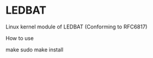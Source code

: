 # LEDBAT

Linux kernel module of LEDBAT (Conforming to RFC6817)

How to use

make
sudo make install
